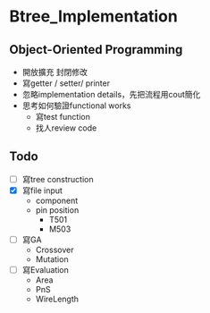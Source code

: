 # Btree_Implementation

## Object-Oriented Programming
* 開放擴充 封閉修改
* 寫getter / setter/ printer
* 忽略implementation details，先把流程用cout簡化
* 思考如何驗證functional works
  * 寫test function
  * 找人review code

## Todo
- [ ] 寫tree construction
- [x] 寫file input
  * component
  * pin position
    * T501
    * M503
- [ ] 寫GA
  * Crossover
  * Mutation
- [ ] 寫Evaluation
  * Area
  * PnS
  * WireLength
